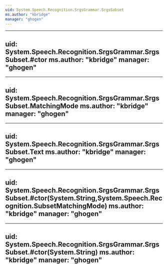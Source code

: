 ```yaml
---
uid: System.Speech.Recognition.SrgsGrammar.SrgsSubset
ms.author: "kbridge"
manager: "ghogen"
---
```


---
uid: System.Speech.Recognition.SrgsGrammar.SrgsSubset.#ctor
ms.author: "kbridge"
manager: "ghogen"
---

---
uid: System.Speech.Recognition.SrgsGrammar.SrgsSubset.MatchingMode
ms.author: "kbridge"
manager: "ghogen"
---

---
uid: System.Speech.Recognition.SrgsGrammar.SrgsSubset.Text
ms.author: "kbridge"
manager: "ghogen"
---

---
uid: System.Speech.Recognition.SrgsGrammar.SrgsSubset.#ctor(System.String,System.Speech.Recognition.SubsetMatchingMode)
ms.author: "kbridge"
manager: "ghogen"
---

---
uid: System.Speech.Recognition.SrgsGrammar.SrgsSubset.#ctor(System.String)
ms.author: "kbridge"
manager: "ghogen"
---
